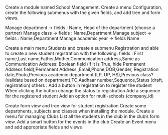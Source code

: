Create a module named School Management.
Create a menu Configuration, create the following submenus with the given fields, and add tree and form views.

Manage department -> fields : Name, Head of the department (choose a partner)
Manage class -> fields : Name,Department
Manage subject -> fields : Name,Department
Manage academic year -> fields Name

Create a main menu Students and create a submenu Registration and able to create a new student registration with the following:
fields : First name,Last name,Father,Mother,Communication address,Same as Communication Address: Boolean field (if it is True, hide Permanent Address field),Permanent Address ,Email,Phone,DOB,Gender,
         Registration date,Photo,Previous academic department (LP, UP, HS),Previous class? (validate based on department),TC,Aadhaar number,Sequence,Status (draft, registration)
others : Add a button in registration to register the student
         When clicking the button change the status to registration
         Add a sequence for the registered student
         Add an option for multi-schools (company_id)
         
Create form view and tree view for student registration
Create some departments, subjects and classes when installing the module.
Create a menu for managing Clubs
List all the students in the club in the club’s form view.
Add a smart button for the events in the club
Create an Event menu and add appropriate fields and views

